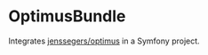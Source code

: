 # OptimusBundle

Integrates [jenssegers/optimus](https://github.com/jenssegers/optimus) in a Symfony project.
